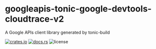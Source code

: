 # googleapis-tonic-google-devtools-cloudtrace-v2

A Google APIs client library generated by tonic-build

[![crates.io](https://img.shields.io/crates/v/googleapis-tonic-google-devtools-cloudtrace-v2)](https://crates.io/crates/googleapis-tonic-google-devtools-cloudtrace-v2)
[![docs.rs](https://img.shields.io/docsrs/googleapis-tonic-google-devtools-cloudtrace-v2)](https://docs.rs/googleapis-tonic-google-devtools-cloudtrace-v2)
![license](https://img.shields.io/crates/l/googleapis-tonic-google-devtools-cloudtrace-v2)
